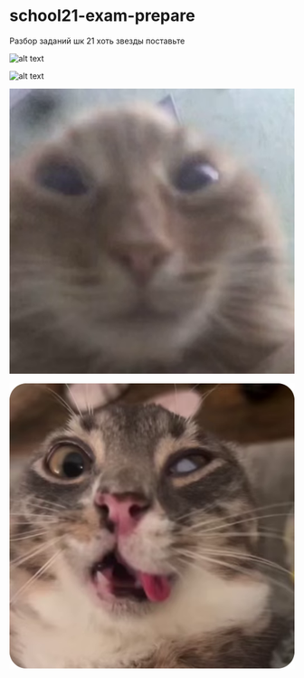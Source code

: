 # school21-exam-prepare
Разбор заданий шк 21
хоть звезды поставьте

![alt text](https://github.com/dpxlwop/school21-exam-prepare/blob/main/pic/pic4.png "минем дустым")

![alt text](https://github.com/dpxlwop/school21-exam-prepare/blob/main/pic/pic3.png "спаси и сохрани...")

![alt text](https://github.com/dpxlwop/school21-exam-prepare/blob/main/pic/pic2.png "боже мой...")

![alt text](https://github.com/dpxlwop/school21-exam-prepare/blob/main/pic/pic1.png "господи...")


